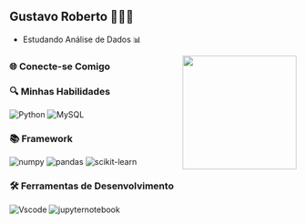 ## Gustavo Roberto 👨🏻‍💻
- Estudando Análise de Dados 📊
<img align="right" height="200" src="https://github.com/user-attachments/assets/230a6b45-d21d-481a-8a31-1aee6e398536">

### 🌐 Conecte-se Comigo

### 🔍 Minhas Habilidades
![Python](https://img.shields.io/badge/python-3670A0?style=for-the-badge&logo=python&logoColor=ffdd54)
![MySQL](https://img.shields.io/badge/MySQL-00000F?style=for-the-badge&logo=mysql&logoColor=white)

### 📚 Framework
![numpy](https://img.shields.io/badge/numpy-007ACC?style=for-the-badge&logo=numpy&logoColor=black)
![pandas](https://img.shields.io/badge/Pandas-007ACC?style=for-the-badge&logo=pandas&logoColor=black)
![scikit-learn](https://img.shields.io/badge/scikitlearn-007ACC?style=for-the-badge&logo=scikit-learn&logoColor=)

### 🛠️ Ferramentas de Desenvolvimento
![Vscode](https://img.shields.io/badge/Vscode-007ACC?style=for-the-badge&logo=visual-studio-code&logoColor=white)
![jupyternotebook](https://img.shields.io/badge/jupyter-00000F?style=for-the-badge&logo=jupyter&logoColor=orange)
